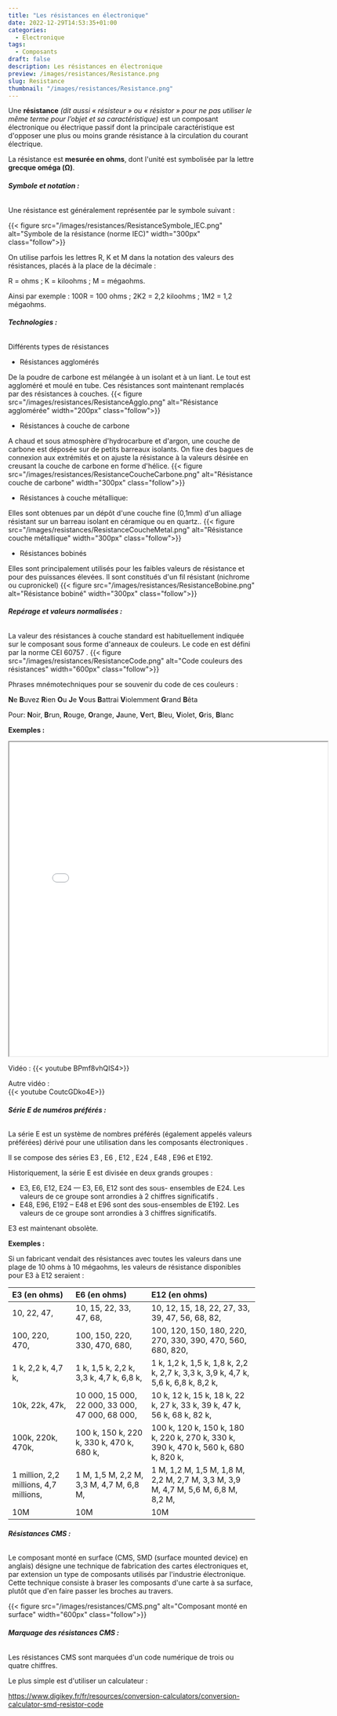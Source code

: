 ```yaml
---
title: "Les résistances en électronique"
date: 2022-12-29T14:53:35+01:00
categories:
  - Electronique
tags:
  - Composants
draft: false
description: Les résistances en électronique
preview: /images/resistances/Resistance.png
slug: Resistance
thumbnail: "/images/resistances/Resistance.png"
---
```


Une **résistance** *(dit aussi « résisteur » ou « résistor » pour ne pas utiliser le même terme pour l’objet et sa caractéristique)* est un composant électronique ou électrique passif dont la principale caractéristique est d'opposer une plus ou moins grande résistance à la circulation du courant électrique. <!--more--> 

La résistance est **mesurée en ohms**, dont l'unité est symbolisée par la lettre **grecque oméga (Ω)**.

###### __Symbole et notation :__
Une résistance est généralement représentée par le symbole suivant :

{{< figure src="/images/resistances/ResistanceSymbole_IEC.png" alt="Symbole de la résistance (norme IEC)" width="300px" class="follow">}}

On utilise parfois les lettres R, K et M dans la notation des valeurs des résistances, placés à la place de la décimale :

R = ohms ; K = kiloohms ; M = mégaohms.

Ainsi par exemple : 100R = 100 ohms ; 2K2 = 2,2 kiloohms ; 1M2 = 1,2 mégaohms.

###### __Technologies :__

Différents types de résistances

+ Résistances agglomérés

De la poudre de carbone est mélangée à un isolant et à un liant. Le tout est aggloméré et moulé en tube. Ces résistances sont maintenant remplacés par des résistances à couches.
{{< figure src="/images/resistances/ResistanceAgglo.png" alt="Résistance agglomérée"  width="200px" class="follow">}} 


+ Résistances à couche de carbone

A chaud et sous atmosphère d'hydrocarbure et d'argon, une couche de carbone est déposée sur de petits barreaux isolants. On fixe des bagues de connexion aux extrémités et on ajuste la résistance à la valeurs désirée en creusant la couche de carbone en forme d'hélice.
{{< figure src="/images/resistances/ResistanceCoucheCarbone.png" alt="Résistance couche de carbone"  width="300px" class="follow">}} 

+ Résistances à couche métallique: 

Elles sont obtenues par un dépôt d'une couche fine (0,1mm) d'un alliage résistant sur un barreau isolant  en céramique ou en quartz.. 
{{< figure src="/images/resistances/ResistanceCoucheMetal.png" alt="Résistance couche métallique"  width="300px" class="follow">}} 

+ Résistances bobinés

Elles sont principalement utilisés pour les faibles valeurs de résistance et pour des puissances élevées. Il sont constitués d'un fil résistant (nichrome ou cupronickel)
{{< figure src="/images/resistances/ResistanceBobine.png" alt="Résistance bobiné"  width="300px" class="follow">}} 

###### __Repérage et valeurs normalisées :__

La valeur des résistances à couche standard est habituellement indiquée sur le composant sous forme d'anneaux de couleurs. Le code en est défini par la norme CEI 60757 .
{{< figure src="/images/resistances/ResistanceCode.png" alt="Code couleurs des résistances"  width="600px" class="follow">}} 

Phrases mnémotechniques pour se souvenir du code de ces couleurs :

**N**e **B**uvez **R**ien **O**u **J**e **V**ous **B**attrai **V**iolemment **G**rand **B**êta

Pour: **N**oir, **B**run, **R**ouge, **O**range, **J**aune, **V**ert, **B**leu, **V**iolet, **G**ris, **B**lanc


**Exemples :**

<iframe src="/html/code couleurs/index.html"  scrolling="no" width="650" height="640"></iframe>


Vidéo :
{{< youtube BPmf8vhQIS4>}}

Autre vidéo :  
{{< youtube CoutcGDko4E>}}


###### __Série E de numéros préférés :__

La série E est un système de nombres préférés (également appelés valeurs préférées) dérivé pour une utilisation dans les composants électroniques .

Il se compose des séries E3 , E6 , E12 , E24 , E48 , E96 et E192.

Historiquement, la série E est divisée en deux grands groupes :

+ E3, E6, E12, E24 — E3, E6, E12 sont des sous- ensembles de E24. Les valeurs de ce groupe sont arrondies à 2 chiffres significatifs .
+ E48, E96, E192 – E48 et E96 sont des sous-ensembles de E192. Les valeurs de ce groupe sont arrondies à 3 chiffres significatifs.

E3 est maintenant obsolète.

**Exemples :**

Si un fabricant vendait des résistances avec toutes les valeurs dans une plage de 10 ohms à 10 mégaohms, les valeurs de résistance disponibles pour E3 à E12 seraient :

|E3 (en ohms)         |E6 (en ohms)           |E12 (en ohms)                                             |
|:---                 |:---                   |:---                                                      |
|10, 22, 47,          |10, 15, 22, 33, 47, 68,|10, 12, 15, 18, 22, 27, 33, 39, 47, 56, 68, 82,           |
|100, 220, 470,|100, 150, 220, 330, 470, 680,|100, 120, 150, 180, 220, 270, 330, 390, 470, 560, 680, 820,|
|1 k, 2,2 k, 4,7 k,|1 k, 1,5 k, 2,2 k, 3,3 k, 4,7 k, 6,8 k,|1 k, 1,2 k, 1,5 k, 1,8 k, 2,2 k, 2,7 k, 3,3 k, 3,9 k, 4,7 k, 5,6 k, 6,8 k, 8,2 k,|
|10k, 22k, 47k,|10 000, 15 000, 22 000, 33 000, 47 000, 68 000,|10 k, 12 k, 15 k, 18 k, 22 k, 27 k, 33 k, 39 k, 47 k, 56 k, 68 k, 82 k, |
|100k, 220k, 470k,|100 k, 150 k, 220 k, 330 k, 470 k, 680 k,|100 k, 120 k, 150 k, 180 k, 220 k, 270 k, 330 k, 390 k, 470 k, 560 k, 680 k, 820 k,|
|1 million, 2,2 millions, 4,7 millions,|1 M, 1,5 M, 2,2 M, 3,3 M, 4,7 M, 6,8 M,|1 M, 1,2 M, 1,5 M, 1,8 M, 2,2 M, 2,7 M, 3,3 M, 3,9 M, 4,7 M, 5,6 M, 6,8 M, 8,2 M, |
|10M|10M|10M|
		
###### __Résistances CMS :__

Le composant monté en surface (CMS, SMD (surface mounted device) en anglais) désigne une technique de fabrication des cartes électroniques et, par extension un type de composants utilisés par l'industrie électronique. Cette technique consiste à braser les composants d'une carte à sa surface, plutôt que d'en faire passer les broches au travers.

{{< figure src="/images/resistances/CMS.png" alt="Composant monté en surface"  width="600px" class="follow">}} 

###### __Marquage des résistances CMS :__

Les résistances CMS sont marquées d'un code numérique de trois ou quatre chiffres.

Le plus simple est d'utiliser un calculateur :

https://www.digikey.fr/fr/resources/conversion-calculators/conversion-calculator-smd-resistor-code






